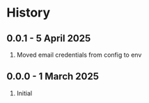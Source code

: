 # History

## 0.0.1 - 5 April 2025

1. Moved email credentials from config to env


## 0.0.0 - 1 March 2025

1. Initial
